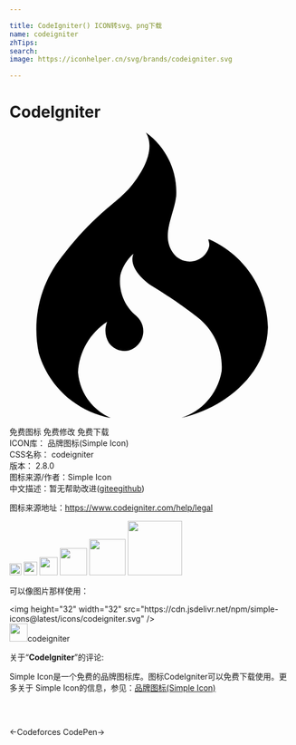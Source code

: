 ```yaml
---

title: CodeIgniter() ICON转svg、png下载
name: codeigniter
zhTips: 
search: 
image: https://iconhelper.cn/svg/brands/codeigniter.svg

---
```


# CodeIgniter  <small style="font-size: 60%;font-weight: 100"></small>

<div id="svg" class="svg-wrap">
<svg role="img" viewBox="0 0 24 24" xmlns="http://www.w3.org/2000/svg"><title>CodeIgniter icon</title><path d="M8.49 24c-1.54-.68-2.586-2.146-2.723-3.824.09-1.727 1.002-3.305 2.45-4.246-.238.58-.18 1.24.15 1.77.376.525 1.022.777 1.655.646.902-.254 1.43-1.19 1.176-2.092-.09-.316-.27-.602-.516-.818-1.02-.83-1.532-2.133-1.35-3.436.175-.69.557-1.314 1.096-1.785-.405 1.08.737 2.146 1.504 2.67 1.36.816 2.67 1.713 3.924 2.686 1.37 1.08 2.117 2.77 2 4.5-.308 1.84-1.61 3.36-3.385 3.93 3.55-.79 7.21-3.61 7.28-7.61-.07-3.2-1.98-6.072-4.9-7.38h-.13c.065.157.096.326.09.496.01-.11.01-.22 0-.33.016.13.016.26 0 .39-.222.91-1.14 1.47-2.052 1.248-.364-.09-.69-.295-.924-.59-1.17-1.5 0-3.207.196-4.857.12-2.11-.844-4.127-2.554-5.36.856 1.427-.284 3.3-1.113 4.366-.83 1.066-2.03 1.86-3.008 2.79-1.054.98-2.02 2.058-2.887 3.21-1.874 2.29-2.61 5.31-2 8.205.836 2.79 3.155 4.886 6.015 5.43H8.5z"/></svg>
</div>
<detail full-name='codeigniter'></detail>

<div class="detail-page">
<p>
<span><span class="badge-success badge">免费图标</span> <span class="badge-success badge">免费修改</span>  <span class="badge-success badge">免费下载</span> </span>
<br/>
<span>
ICON库：
<span class="badge-secondary badge">品牌图标(Simple Icon)</span> 
</span>
<br/>
<span>
CSS名称：
<span class="badge-secondary badge">codeigniter</span> 
</span>

<br/>
<span>
版本：
<span class="badge-secondary badge">2.8.0</span> 
</span>
<br/>
<span>图标来源/作者：<span class="badge-light badge">Simple Icon</span></span> 
<br/>
<span class="zh-detail">中文描述：暂无<span class="help-link"><span>帮助改进</span>(<a href="https://gitee.com/liuwave/icon-helper/edit/master/json/brands/codeigniter.json" target="_blank" rel="noopener noreferrer">gitee</a><a href="https://github.com/liuwave/icon-helper/edit/master/json/brands/codeigniter.json" target="_blank" rel="noopener noreferrer">github</a></span>)</span><br/>
</p>
</div><div class="description description alert alert-light"><p>图标来源地址：<a href="https://www.codeigniter.com/help/legal" target="_blank" rel="noopener noreferrer">https://www.codeigniter.com/help/legal</a></p></div>
<div class="alert alert-dark">
<img height="21" width="21" src="https://cdn.jsdelivr.net/npm/simple-icons@latest/icons/codeigniter.svg" />
<img height="24" width="24" src="https://cdn.jsdelivr.net/npm/simple-icons@latest/icons/codeigniter.svg" />
<img height="32" width="32" src="https://cdn.jsdelivr.net/npm/simple-icons@latest/icons/codeigniter.svg" />
<img height="48" width="48" src="https://cdn.jsdelivr.net/npm/simple-icons@latest/icons/codeigniter.svg" />
<img height="64" width="64" src="https://cdn.jsdelivr.net/npm/simple-icons@latest/icons/codeigniter.svg" />
<img height="96" width="96" src="https://cdn.jsdelivr.net/npm/simple-icons@latest/icons/codeigniter.svg" />

</div>
<div>
  <p>可以像图片那样使用：    
  </p>
  <div class="alert alert-primary" style="font-size: 14px">
    &lt;img height="32" width="32" src="https://cdn.jsdelivr.net/npm/simple-icons@latest/icons/codeigniter.svg" /&gt;
    <copy-btn content='<img height="32" width="32" src="https://cdn.jsdelivr.net/npm/simple-icons@latest/icons/codeigniter.svg" />'></copy-btn>
  </div>
  <div class="alert alert-secondary">
    <img height="32" width="32" src="https://cdn.jsdelivr.net/npm/simple-icons@latest/icons/codeigniter.svg" />codeigniter
    <copy-btn content="codeigniter" btn-title="复制图标名称"></copy-btn>
  </div>
</div>
<div class="icon-detail__container">
<p>关于“<b>CodeIgniter</b>”的评论:</p>
</div>
<Vssue title="关于“CodeIgniter”的评论" />
<div><p>Simple Icon是一个免费的品牌图标库。图标CodeIgniter可以免费下载使用。更多关于  Simple Icon的信息，参见：<a target="_blank" href="https://iconhelper.cn/brands.html">品牌图标(Simple Icon)</a>
</p></div>


<div style="padding:2rem 0 " class="page-nav"><p class="inner"><span class="prev">←<router-link to="/icon/codeforces.html">Codeforces</router-link></span> <span class="next"><router-link to="/icon/codepen.html">CodePen</router-link>→</span></p></div>
